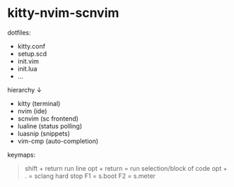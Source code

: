 # kitty-nvim-scnvim

dotfiles:

- kitty.conf
- setup.scd
- init.vim
- init.lua
- ...

hierarchy ↓

- kitty (terminal)
- nvim (ide)
- scnvim (sc frontend)
- lualine (status polling)
- luasnip (snippets)
- vim-cmp (auto-completion)

keymaps: 
	
> shift + return 
run line
> opt + return = run selection/block of code 
> opt + . = sclang hard stop 
> F1 = s.boot
> F2 = s.meter
